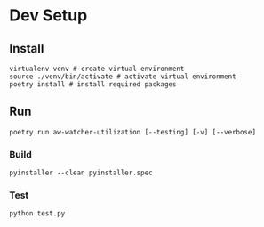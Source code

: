 # Dev Setup
## Install
```
virtualenv venv # create virtual environment
source ./venv/bin/activate # activate virtual environment
poetry install # install required packages
```
## Run
```
poetry run aw-watcher-utilization [--testing] [-v] [--verbose]
```
### Build
```
pyinstaller --clean pyinstaller.spec
```
### Test
```
python test.py
```